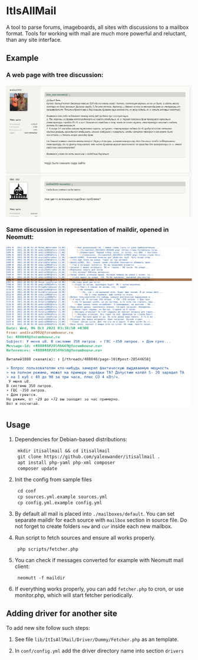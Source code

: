 # ItIsAllMail

A tool to parse forums, imageboards, all sites with discussions to a
mailbox format. Tools for working with mail are much more powerful and
reluctant, than any site interface.

## Example

### A web page with tree discussion:

![Web page](https://raw.githubusercontent.com/yalexwander/itisallmail/master/doc/images/example_website.png)


### Same discussion in representation of maildir, opened in Neomutt:
![Comments as thread](https://raw.githubusercontent.com/yalexwander/itisallmail/master/doc/images/example_discussion.png)
![Article or post](https://raw.githubusercontent.com/yalexwander/itisallmail/master/doc/images/example_message_view.png)


## Usage

1. Dependencies for Debian-based distributions:

        mkdir itisallmail && cd itisallmail
        git clone https://github.com/yalexwander/itisallmail .
        apt install php-yaml php-xml composer
        composer update

2. Init the config from sample files

        cd conf
        cp sources.yml.example sources.yml
        cp config.yml.example config.yml
        
3. By default all mail is placed into `./mailboxes/default`. You can
   set separate maildir for each source with `mailbox` section in
   source file. Do not forget to create folders `new` and `cur` inside
   each new mailbox.

4. Run script to fetch sources and ensure all works properly.

        php scripts/fetcher.php
        
5. You can check if messages converted for example with Neomutt mail
   client:

        neomutt -f maildir
        
6. If everything works properly, you can add `fetcher.php` to cron, or
   use monitor.php, which will start fetcher periodically.
        

## Adding driver for another site

To add new site follow such steps:

1) See file `lib/ItIsAllMail/Driver/Dummy/Fetcher.php` as an template.

2) In `conf/config.yml` add the driver directory name into section
`drivers`
